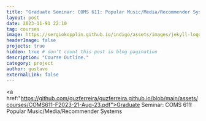 ```yaml
---
title: "Graduate Seminar: COMS 611: Popular Music/Media/Recommender Systems"
layout: post
date: 2023-11-91 22:10
tag: courses
image: https://sergiokopplin.github.io/indigo/assets/images/jekyll-logo-light-solid.png
headerImage: false
projects: true
hidden: true # don't count this post in blog pagination
description: "Course Outline."
category: project
author: gustavo
externalLink: false
---
```


<a href:"https://github.com/guzferreira/guzferreira.github.io/blob/main/assets/courses/COMS611-F2023-21-Aug-23.pdf">Graduate Seminar: COMS 611: Popular Music/Media/Recommender Systems</a>
